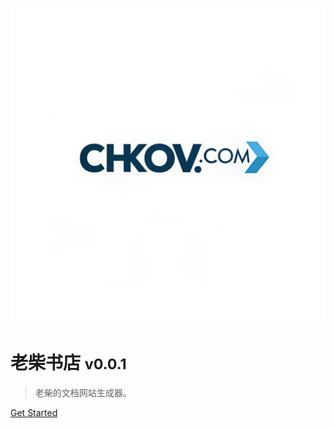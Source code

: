 ﻿<!-- _coverpage.md -->

![logo](https://raw.githubusercontent.com/itlaborer/itlaborer.github.io/refs/heads/master/src/chkov-com.png)

# 老柴书店 <small>v0.0.1</small>

> 老柴的文档网站生成器。


[Get Started](docker学习笔记)
